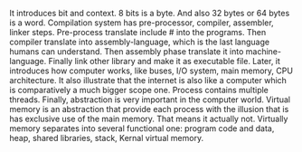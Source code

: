 It introduces bit and context.  8 bits is a byte. And also 32 bytes or 64 bytes is a word. Compilation system has pre-processor, compiler, assembler, linker steps.  Pre-process translate include # into the programs. Then compiler translate into assembly-language, which is the last language humans can understand. Then assembly phase translate it into machine-language. Finally link other library and make it as executable file.
Later, it introduces how computer works, like buses, I/O system, main memory, CPU architecture. It also illustrate that the internet is also like a computer which is comparatively a much bigger scope one. Process contains multiple threads.
Finally, abstraction is very important in the computer world. Virtual memory is an abstraction that provide each process with the illusion that is has exclusive use of the main memory. That means it actually not. Virtually memory separates into several functional one: program code and data, heap, shared libraries, stack, Kernal virtual memory.   


